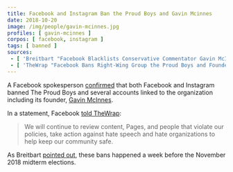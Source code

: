 ```yaml
---
title: Facebook and Instagram Ban the Proud Boys and Gavin Mcinnes
date: 2018-10-20
image: /img/people/gavin-mcinnes.jpg
profiles: [ gavin-mcinnes ]
corpos: [ facebook, instagram ]
tags: [ banned ]
sources:
 - [ 'Breitbart "Facebook Blacklists Conservative Commentator Gavin McInnes and Proud Boys Organization" by Lucas Nolan (30 Oct 2018)', 'http://archive.is/jtiub' ]
 - [ 'TheWrap "Facebook Bans Right-Wing Group the Proud Boys and Founder Gavin McInnes" by Sean Burch (31 Oct 2018)', 'http://archive.is/VVh6d' ]
---
```


A Facebook spokesperson
[confirmed](http://archive.is/C5owa#selection-867.1-867.207) that both Facebook
and Instagram banned The Proud Boys and several accounts linked to the
organization including its founder, [Gavin McInnes](/profiles/gavin-mcinnes/).

In a statement, Facebook [told TheWrap](http://archive.is/VVh6d#selection-595.319-595.487):
> We will continue to review content, Pages, and people that violate our
> policies, take action against hate speech and hate organizations to help keep
> our community safe.

As Breitbart [pointed out](http://archive.is/jtiub#selection-937.1-937.103),
these bans happened a week before the November 2018 midterm elections.
